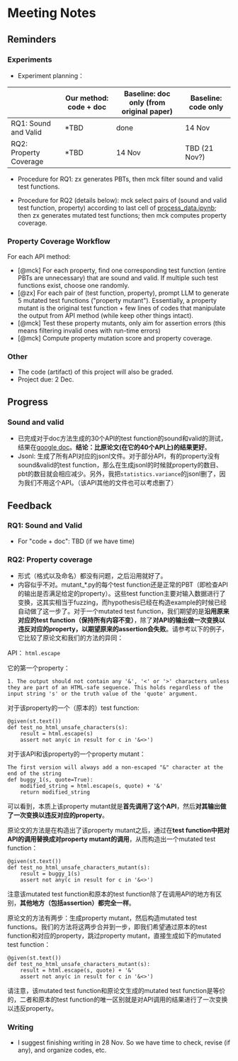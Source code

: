 # Meeting Notes

## Reminders

### Experiments

- Experiment planning：

|  | Our method: code + doc | Baseline: doc only (from original paper) | Baseline: code only |
| ----------- | ----------- | ----------- | ----------- |
| RQ1: Sound and Valid | *TBD | done | 14 Nov |
| RQ2: Property Coverage | *TBD | 14 Nov | TBD (21 Nov?) |

- Procedure for RQ1: zx generates PBTs, then mck filter sound and valid test functions.

- Procedure for RQ2 (details below): mck select pairs of (sound and valid test function, property) according to last cell of [process_data.ipynb](our_proptest_data/process_data.ipynb); then zx generates mutated test functions; then mck computes property coverage.

### Property Coverage Workflow

For each API method: 

- [@mck] For each property, find one corresponding test function (entire PBTs are unnecessary) that are sound and valid. If multiple such test functions exist, choose one randomly.
- [@zx] For each pair of (test function, property), prompt LLM to generate 5 mutated test functions ("property mutant"). Essentially, a property mutant is the original test function + few lines of codes that manipulate the output from API method (while keep other things intact).
- [@mck] Test these property mutants, only aim for assertion errors (this means filtering invalid ones with run-time errors)
- [@mck] Compute property mutation score and property coverage.

### Other

- The code (artifact) of this project will also be graded.
- Project due: 2 Dec.

## Progress

### Sound and valid

- 已完成对于doc方法生成的30个API的test function的sound和valid的测试，结果在[google doc](https://docs.google.com/spreadsheets/d/1ho1ij9dSY98MuzCt7yKXHBuz76prcS5Z1I_kI3RQznE/edit?gid=2025599766#gid=2025599766)。**结论：比原论文(在它的40个API上)的结果更好**。
- Jsonl: 生成了所有API对应的jsonl文件。对于部分API，有的property没有sound&valid的test function，那么在生成jsonl的时候就property的数目、pbt的数目就会相应减少。另外，我把`statistics.variance`的jsonl删了，因为我们不用这个API。（该API其他的文件也可以考虑删了）

## Feedback 

### RQ1: Sound and Valid

- For "code + doc": TBD (if we have time)

### RQ2: Property coverage

- 形式（格式以及命名）都没有问题，之后沿用就好了。
- 内容似乎不对。mutant_*.py的每个test function还是正常的PBT（即检查API的输出是否满足给定的property）。这些test function主要对输入数据进行了变换，这其实相当于fuzzing，而hypothesis已经在构造example的时候已经自动做了这一步了。对于一个mutated test function，我们期望的是**沿用原来对应的test function（保持所有内容不变）**，除了**对API的输出做一次变换以违反对应的property，以期望原来的assertion会失败**。请参考以下的例子，它比较了原论文和我们的方法的异同：

API： `html.escape`

它的第一个property：
```
1. The output should not contain any '&', '<' or '>' characters unless they are part of an HTML-safe sequence. This holds regardless of the input string 's' or the truth value of the 'quote' argument.
```

对于该property的一个（原本的）test function:

```
@given(st.text())
def test_no_html_unsafe_characters(s):
    result = html.escape(s)
    assert not any(c in result for c in '&<>')
```

对于该API和该property的一个property mutant：
```
The first version will always add a non-escaped "&" character at the end of the string
def buggy_1(s, quote=True):
    modified_string = html.escape(s, quote) + '&'
    return modified_string
```

可以看到，本质上该property mutant就是**首先调用了这个API**，然后**对其输出做了一次变换以违反对应的property**。

原论文的方法是在构造出了该property mutant之后，通过在**test function中把对API的调用替换成对property mutant的调用**，从而构造出一个mutated test function：

```
@given(st.text())
def test_no_html_unsafe_characters_mutant(s):
    result = buggy_1(s)
    assert not any(c in result for c in '&<>')
```

注意该mutated test function和原本的test function除了在调用API的地方有区别，**其他地方（包括assertion）都完全一样**。

原论文的方法有两步：生成property mutant，然后构造mutated test functions。我们的方法将这两步合并到一步，即我们希望通过原本的test function和对应的property，跳过property mutant，直接生成如下的mutated test function：

```
@given(st.text())
def test_no_html_unsafe_characters_mutant(s):
    result = html.escape(s, quote) + '&'
    assert not any(c in result for c in '&<>')
```

请注意，该mutated test function和原论文生成的mutated test function是等价的，二者和原本的test function的唯一区别就是对API调用的结果进行了一次变换以违反property。

### Writing

- I suggest finishing writing in 28 Nov. So we have time to check, revise (if any), and organize codes, etc.